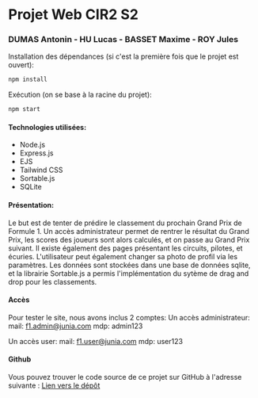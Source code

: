 # Projet Web CIR2 S2

### DUMAS Antonin - HU Lucas - BASSET Maxime - ROY Jules

Installation des dépendances (si c'est la première fois que le projet est ouvert):

```bash
npm install
```

Exécution (on se base à la racine du projet):

```bash
npm start
```

#### Technologies utilisées:

-   Node.js
-   Express.js
-   EJS
-   Tailwind CSS
-   Sortable.js
-   SQLite

#### Présentation:

Le but est de tenter de prédire le classement du prochain Grand Prix de Formule 1.
Un accès administrateur permet de rentrer le résultat du Grand Prix, les scores des joueurs sont alors calculés, et on passe au
Grand Prix suivant.
Il existe également des pages présentant les circuits, pilotes, et écuries.
L'utilisateur peut également changer sa photo de profil via les paramètres.
Les données sont stockées dans une base de données sqlite, et la librairie Sortable.js a permis l'implémentation du sytème de drag and drop pour les classements.

#### Accès

Pour tester le site, nous avons inclus 2 comptes:
Un accès administrateur:
mail: f1.admin@junia.com
mdp: admin123

Un accès user:
mail: f1.user@junia.com
mdp: user123

#### Github

Vous pouvez trouver le code source de ce projet sur GitHub à l'adresse suivante : [Lien vers le dépôt](https://github.com/julesroy/projet_web_CIR2)
